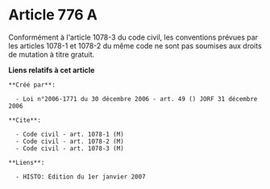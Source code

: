 # Article 776 A

Conformément à l'article 1078-3 du code civil, les conventions prévues par les articles 1078-1 et 1078-2 du même code ne sont
pas soumises aux droits de mutation à titre gratuit.

**Liens relatifs à cet article**

	**Créé par**:

	  - Loi n°2006-1771 du 30 décembre 2006 - art. 49 () JORF 31 décembre 2006

	**Cite**:

	  - Code civil - art. 1078-1 (M)
	  - Code civil - art. 1078-2 (M)
	  - Code civil - art. 1078-3 (M)

	**Liens**:

	  - HISTO: Edition du 1er janvier 2007
